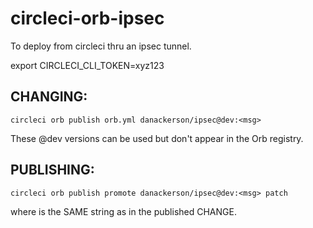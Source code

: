 # circleci-orb-ipsec
To deploy from circleci thru an ipsec tunnel.

export CIRCLECI_CLI_TOKEN=xyz123

## CHANGING:
`circleci orb publish orb.yml danackerson/ipsec@dev:<msg>`

These @dev versions can be used but don't appear in the Orb registry.

## PUBLISHING:
`circleci orb publish promote danackerson/ipsec@dev:<msg> patch`

where <msg> is the SAME string as in the published CHANGE.